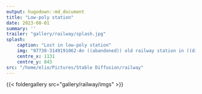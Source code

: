 ```yaml
---
output: hugodown::md_document
title: "Low-poly station"
date: 2023-08-01
summary: ''
trailer: "gallery/railway/splash.jpg"
splash:
    caption: "Lost in low-poly station"
    img: "07730-3149191062-An ((abandoned)) old railway station in ((disrepair)), broken down, train tracks, wild vegetation, low polygon, videogame, ((cel.jpg"
    centre_x: 1131
    centre_y: 843
src: "/home/elio/Pictures/Stable Diffusion/railway"
---
```


{{< foldergallery src="gallery/railway/imgs" >}}

